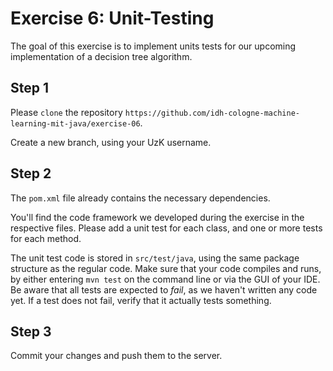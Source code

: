 # Exercise 6: Unit-Testing


The goal of this exercise is to implement units tests for our upcoming implementation of a decision tree algorithm.

## Step 1
Please `clone` the repository `https://github.com/idh-cologne-machine-learning-mit-java/exercise-06`.

Create a new branch, using your UzK username.

## Step 2
The `pom.xml` file already contains the necessary dependencies.

You'll find the code framework we developed during the exercise in the 
respective files. Please add a unit test for each class, and one or more tests
for each method. 

The unit test code is stored in `src/test/java`, using the same package structure 
as the regular code. Make sure that your code compiles and runs, by either 
entering `mvn test` on the command line or via the GUI of your IDE. Be aware 
that all tests are expected to *fail*, as we haven't written any code yet. If a 
test does not fail, verify that it actually tests something.

## Step 3
Commit your changes and push them to the server.